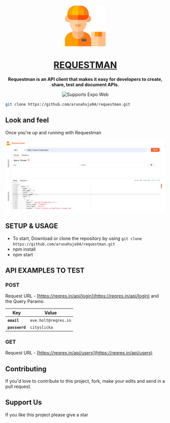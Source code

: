 <!-- Title -->

<p align="center">
  <a href="https://arunahuja94.github.io/requestman/">
    <img src="./.github-assets/requestman_logo.png" height="128">
    <h1 align="center">REQUESTMAN</h1>
  </a>
</p>

<!-- Header -->

<p align="center">
  <b>Requestman is an API client that makes it easy for developers to create, share, test and document APIs.</b>
  <br />

  <p align="center">
    <!-- Web -->
    <img alt="Supports Expo Web" longdesc="Supports Expo Web" src="https://img.shields.io/badge/web-000.svg?style=flat-square&logo=GOOGLE-CHROME&labelColor=4285F4&logoColor=fff" />
  </p>
  
</p>


<!-- Body -->

```sh
git clone https://github.com/arunahuja94/requestman.git
```
## Look and feel

Once you're up and running with Requestman

<p align="center">
  <img align="center" alt="Product: demo" src="./.github-assets/requestman_view.png" />
</p>

## SETUP & USAGE

- To start, Download or clone the repository by using `git clone https://github.com/arunahuja94/requestman.git`
- npm install
- npm start


## API EXAMPLES TO TEST

### POST

Request URL - [https://reqres.in/api/login](https://reqres.in/api/login) and the Query Params:

| Key             | Value                 |
| --------------- | --------------------- |
| **`email`**     | `eve.holt@reqres.in`  |
| **`password`**  | `cityslicka`          |


### GET

Request URL - [https://reqres.in/api/users](https://reqres.in/api/users)

## Contributing

If you'd love to contribute to this project, fork, make your edits and send in a pull request.

## Support Us

If you like this project please give a star


